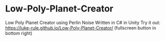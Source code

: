 # Low-Poly-Planet-Creator
Low Poly Planet Creator using Perlin Noise
Written in C# in Unity
Try it out: https://luke-rule.github.io/Low-Poly-Planet-Creator/
(fullscreen button in bottom right)
